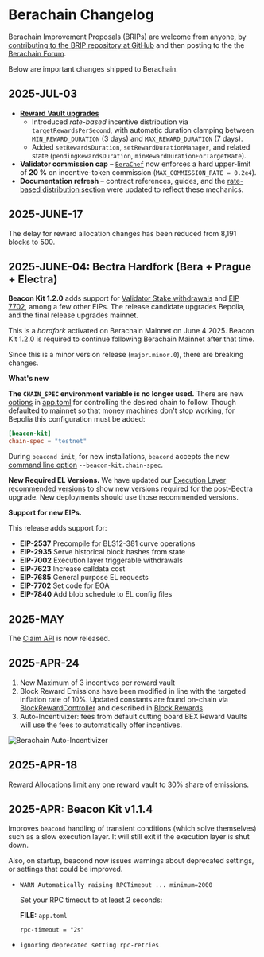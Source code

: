 # Berachain Changelog

Berachain Improvement Proposals (BRIPs) are welcome from anyone, by [contributing to the BRIP repository at GitHub](https://github.com/berachain/BRIPs/tree/main) and then posting to the the [Berachain Forum](https://hub.forum.berachain.com/c/brips/9).

Below are important changes shipped to Berachain.

## 2025-JUL-03

* **[Reward Vault upgrades](/developers/contracts/reward-vault)**
  * Introduced _rate-based_ incentive distribution via `targetRewardsPerSecond`, with automatic duration clamping between `MIN_REWARD_DURATION` (3 days) and `MAX_REWARD_DURATION` (7 days).
  * Added `setRewardsDuration`, `setRewardDurationManager`, and related state (`pendingRewardsDuration`, `minRewardDurationForTargetRate`).
* **Validator commission cap** – [`BeraChef`](/developers/contracts/berachef) now enforces a hard upper-limit of **20 %** on incentive-token commission (`MAX_COMMISSION_RATE = 0.2e4`). 
* **Documentation refresh** – contract references, guides, and the [rate-based distribution section](/learn/pol/incentives#rate-based-reward-distribution-target-rate) were updated to reflect these mechanics.

## 2025-JUNE-17

The delay for reward allocation changes has been reduced from 8,191 blocks to 500.

## 2025-JUNE-04: Bectra Hardfork (Bera + Prague + Electra)

**Beacon Kit 1.2.0** adds support for [Validator Stake withdrawals](https://docs.berachain.com/nodes/guides/withdraw-stake) and [EIP 7702](/developers/guides/eip7702-basics), among a few other EIPs. The release candidate upgrades Bepolia, and the final release upgrades mainnet.

This is a *hardfork* activated on Berachain Mainnet on June 4 2025.
Beacon Kit 1.2.0 is required to continue following Berachain Mainnet after that time.

Since this is a minor version release (`major.minor.0`), there are breaking changes.

**What's new**

**The `CHAIN_SPEC` environment variable is no longer used.** There are new [options](/beacon-kit/configuration#beaconkit-configuration) in [app.toml](https://github.com/berachain/beacon-kit/blob/main/testing/networks/80069/app.toml#L117) for controlling the desired chain to follow. Though defaulted to mainnet so that money machines don't stop working, for Bepolia this configuration must be added:

  ```app.toml
  [beacon-kit] 
  chain-spec = "testnet"
  ```

During `beacond init`, for new installations, `beacond` accepts the new [command line option](beacon-kit/cli#flags) `--beacon-kit.chain-spec`.

**New Required EL Versions.** We have updated our [Execution Layer recommended versions](/nodes/evm-execution) to show new versions required for the post-Bectra upgrade. New deployments should use those recommended versions.

**Support for new EIPs.** 

This release adds support for:
* **EIP-2537** Precompile for BLS12-381 curve operations
* **EIP-2935** Serve historical block hashes from state
* **EIP-7002** Execution layer triggerable withdrawals
* **EIP-7623** Increase calldata cost
* **EIP-7685** General purpose EL requests
* **EIP-7702** Set code for EOA 
* **EIP-7840** Add blob schedule to EL config files

## 2025-MAY

The [Claim API](/developers/claim-api) is now released.

## 2025-APR-24

1. New Maximum of 3 incentives per reward vault
2. Block Reward Emissions have been modified in line with the targeted inflation rate of 10%. Updated constants are found on-chain via [BlockRewardController](https://berascan.com/address/0x1AE7dD7AE06F6C58B4524d9c1f816094B1bcCD8e) and described in [Block Rewards](/learn/pol/blockrewards).
3. Auto-Incentivizer: fees from default cutting board BEX Reward Vaults will use the fees to automatically offer incentives.

![Berachain Auto-Incentivizer](/assets/auto-incentivizer.png)

## 2025-APR-18

Reward Allocations limit any one reward vault to 30% share of emissions.

## 2025-APR: Beacon Kit v1.1.4

Improves `beacond` handling of transient conditions (which solve themselves) such as a slow execution layer. It will still exit if the execution layer is shut down.

Also, on startup, beacond now issues warnings about deprecated settings, or settings that could be improved.

* ```WARN Automatically raising RPCTimeout ... minimum=2000```

  Set your RPC timeout to at least 2 seconds:

  **FILE:** `app.toml`
  ```
  rpc-timeout = "2s"
  ```

* `ignoring deprecated setting rpc-retries`
